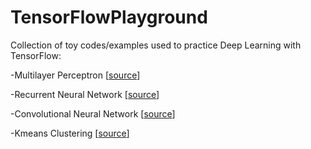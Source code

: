 # TensorFlowPlayground
Collection of toy codes/examples used to practice Deep Learning with TensorFlow:

-Multilayer Perceptron [[source](/TF_mlp_mnist.py)]

-Recurrent Neural Network [[source](/TF_RNN_mnist.py)]

-Convolutional Neural Network [[source](/TF_CNN_mnist.py)]

-Kmeans Clustering [[source](/TF_Kmeans.py)]
